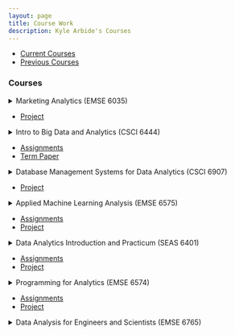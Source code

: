 ```yaml
---
layout: page
title: Course Work
description: Kyle Arbide's Courses
---
```


<div class="navbar">
    <div class="navbar-inner">
        <ul class="nav">
            <li><a href="#current">Current Courses</a></li>
            <li><a href="#old">Previous Courses</a></li>
        </ul>
    </div>
</div>


### <a name="current"></a>Courses

<details>
  <summary>Marketing Analytics (EMSE 6035)</summary>
  <p>An introduction to choice-based regression for marketing analytics. This course was taught by John Paul Helveston. Other learning objectives included learning to wrangle and visualize data in R, designing surveys to obtain informative data about consumer preferences, and communicating analysis results in terms of design insights. For the course project, my group performed an design analysis for ticketing packages during the world cup, which included designing and collecting survey data, data pre-processing and visualization, and analysis of attribute and willingness to pay coefficients.</p>
</details>

- [Project](https://madd.seas.gwu.edu/showcase/2022-Fall/world-cup.html)

<details>
  <summary>Intro to Big Data and Analytics (CSCI 6444)</summary>
  <p>This course was taught by Professor Stephen Kaisler. The objectives of this course included introducing Big Data concepts, issues, and challenges, working with Big Data tools, and understanding advanced analytics including complex problems facing business, society, and engineering. The assignments in this course consisted of Graph Analytics, Clustering & Predictive Analysis, and Text Analytics. For my term paper, I conducted a literature review on how Big Data is used in crime analysis and forecasting.</p>
</details>

- [Assignments](https://github.com/kylearbide/kylearbide.github.io/tree/master/codeSheets/CSCI6444)
- [Term Paper](https://github.com/kylearbide/kylearbide.github.io/tree/master/Assignments/CSCI6444)

<details>
  <summary>Database Management Systems for Data Analytics (CSCI 6907)</summary>
  <p>This course was taught by Dr. Joel Klein. The learning outcomes for this course include learning the difference between SQL and NoSQL databases, understanding what database best suit a problem, manipulating data in each type of database, integration of databases into data pipelines, and exploring the benefits of cloud services. The assignments for this course include one project for each MondoDB, PostgresSQL, and Arango databases. For my final project, I transformed a dataset of reddit posts and comments into a graph representation using ArangoDB and Docker.</p>
</details>

- [Project](https://github.com/kylearbide/reddit_graph_db)

<details>
  <summary>Applied Machine Learning Analysis (EMSE 6575)</summary>
  <p>This course was taught by Dr. Benjamin Harvey. The learning outcomes for this course included selecting and applying the most appropriate algorithms to real world data, evaluating the quality of algorithms, and understanding the principals of each algorithm, to better understand where they to and don't apply. The assignment topics consisted of data gathering and processing, regression, classification, unsupervised learning, and deep learning. Our final project explored using machine learning to gain a competitive edge on forecasting stock prices. Some of our strategies for this project included classification algorithms (logistic regression, naive bayes, and random forest), principal component analysis, and k-fold cross validation. </p>
</details>

- [Assignments](https://github.com/kylearbide/kylearbide.github.io/tree/master/codeSheets/EMSE6575)
- [Project](https://github.com/kylearbide/Stock-Market-Analysis-EMSE6575)

<details>
  <summary>Data Analytics Introduction and Practicum (SEAS 6401)</summary>
  <p>This course was taught by Dr. Benjamin Harvey. The goals for this course included explaining data science, exploratory data analysis, statistical modeling, and their applications. This included working with Python and R, as well as with Apache Spark APIs including PySpark and Spark SQL. The assignments included working with Delta Lake and TensorFlow through Databricks to build and train deep learning models. The course included a variety of guest lecturers who provided their own experiences with machine learning application and integration. My final project for this course was an exploratory analysis of PGA player data, including a regression model to predict tournament performance by player.</p>
</details>

- [Assignments](https://github.com/kylearbide/kylearbide.github.io/tree/master/codeSheets/SEAS6401)
- [Project](/pages/publpics/GolfDataAnalysis.html)


<details>
  <summary>Programming for Analytics (EMSE 6574)</summary>
  <p>This course was taught by Maksim Tsvetovat. Introduction to programming for data analytics using the Python programming language. Topics covered include introduction to the Python programming language, structured program design in Python, data structures for analytics in Python, visualization/plotting, file I/O, basic data analytics methods, data acquisition from real-world sources, database storage and retrieval, working with Python libraries including NumPy, SciPy, and Pandas. The more advanced topics covered include regression, support vector machines, and NLP. My final project for this course was a time series analysis of cryptocurrencies, their market correlation, and their relationship with the S&P 500.</p>
</details>

- [Assignments](https://github.com/kylearbide/kylearbide.github.io/tree/master/codeSheets/EMSE6574)
- [Project](/pages/publpics/CryptoTimeSeries.html)

<details>
  <summary>Data Analysis for Engineers and Scientists (EMSE 6765)</summary>
  <p>This course was taught by Dr. Johan René van Dorp. The topic in this course included estimation, hypothesis testing, and goodness-of-fit testing for univariate data. Multivariate topics include Hotelling T-squared hypothesis testing, regression analysis, principal component analysis, and analysis of variance. Assignments for this class must be kept private, but the final papers included an in-depth regression analysis and principal component analysis.</p>
</details>